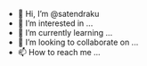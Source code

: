 - 👋 Hi, I’m @satendraku
- 👀 I’m interested in ...
- 🌱 I’m currently learning ...
- 💞️ I’m looking to collaborate on ...
- 📫 How to reach me ...

<!---
satendraku/satendraku is a ✨ special ✨ repository because its `README.md` (this file) appears on your GitHub profile.
You can click the Preview link to take a look at your changes.
--->
